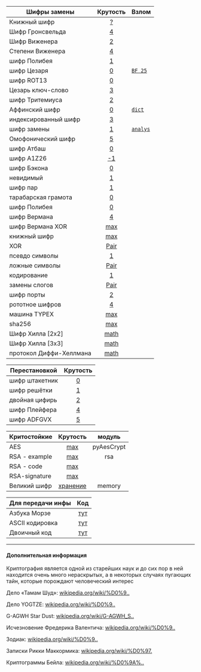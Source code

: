 |Шифры замены|Крутость| Взлом
| -----------| :-------:| ---|
|Книжный шифр| [?](book.py)|
|Шифр Гронсвельда| [4](gonsfeld.py)|
|Шифр Виженера| [2](vishener.py)|
|Степени Виженера| [4](vishenerPow.py)|
|шифр Полибея| [1](polibiy.py)|
|шифр Цезаря| [0](caesar.py)|[`BF 25`](hack/caesar.py)|
|шифр ROT13| [0](shifr_rot13.py)|
|Цезарь ключ-слово| [3](caesarWithKeyword.py)|
|шифр Тритемиуса| [2](trithemius.py)|
|Аффинский шифр| [0](affine.py)|[`dict`](hack/affine.py)|
|индексированный шифр| [3](index.py)|
|шифр замены| [1](replace.py)|[`analys`](hack/cryptoanalysis.py)|
|Омофонический шифр| [5](homophonic.py)|
|шифр Атбаш| [0](atbash.py)|
|шифр A1Z26| [-1](A1Z26.py)|
|шифр Бэкона| [0](bacon.py)|
|невидимый| [1](invisible.py)|
|шифр пар| [1](couples.py)|
|тарабарская грамота| [0](tarabar.py)|
|шифр Полибея| [0](tarabar.py)|
|шифр Вермана| [4](vermanCaesar.py)|
|шифр Вермана XOR| [max](vermanXOR.py)|
|книжный шифр| [max](book.py)|
|XOR| [Pair](xor.py)|
|псевдо символы| [1](pseudo.py)|
|ложные символы| [Pair](traps.py)|
|кодирование| [1](codind.py)|
|замены слогов| [Pair](syllable.py)|
|шифр порты| [2](ports.py)|
|рототное шифров| [4](rotors.py)|
|машина TYPEX| [max](typex.py)|
|sha256| [max](sha256.py)|
|Шифр Хилла [2x2]| [math](hill2x2.py)|
|Шифр Хилла [3x3]| [math](hill3x3.py)|
|протокол Диффи-Хеллмана| [math](diffie-hellman.py)|

|Перестановкой|Крутость|
| -----------| :-------:|
|шифр штакетник| [0](fence.py)|
|шифр решётки| [1](lattice.py)|
|двойная цифирь| [2](doubleCifir.py)|
|шифр Плейфера| [4](playfair.py)|
|шифр ADFGVX| [5](adfgvx.py)|

|Критостойкие|Крутость|модуль|
| --------    | :---:| :-------:|
|AES|[max](aes_module.py)|pyAesCrypt|
|RSA - example|[max](rsa_module.py)|rsa|
|RSA - code|[max](rsa.py)||
|RSA-signature|[max](rsa_signature.py)||
|Великий шифр|[хранение](GreatCipher/greatcipher.py)|memory|

|Для передачи инфы| Код|
| --------        |  :-------:|
|Азбука Морзе|[тут](morze.py)
|ASCII кодировка|[тут](ascii.py)
|Двоичный код|[тут](binary.py)

----
#### Дополнительная информация
Криптография является одной из старейших наук и до сих пор в ней
находится очень много нераскрытых, а в некоторых случаях пугающих
тайн, которые порождают человеческий интерес

Дело «Тамам Шуд»: [wikipedia.org/wiki/%D0%9..](https://ru.wikipedia.org/wiki/%D0%94%D0%B5%D0%BB%D0%BE_%C2%AB%D0%A2%D0%B0%D0%BC%D0%B0%D0%BC_%D0%A8%D1%83%D0%B4%C2%BB)

Дело YOGTZE:  [wikipedia.org/wiki/%D0%9..](https://ru.wikipedia.org/wiki/%D0%94%D0%B5%D0%BB%D0%BE_YOGTZE)

G-AGWH Star Dust:  [wikipedia.org/wiki/G-AGWH_S..](https://ru.wikipedia.org/wiki/G-AGWH_Star_Dust#STENDEC)

Исчезновение Фредерика Валентича:  [wikipedia.org/wiki/%D0%9..](https://ru.wikipedia.org/wiki/%D0%98%D1%81%D1%87%D0%B5%D0%B7%D0%BD%D0%BE%D0%B2%D0%B5%D0%BD%D0%B8%D0%B5_%D0%A4%D1%80%D0%B5%D0%B4%D0%B5%D1%80%D0%B8%D0%BA%D0%B0_%D0%92%D0%B0%D0%BB%D0%B5%D0%BD%D1%82%D0%B8%D1%87%D0%B0)

Зодиак:  [wikipedia.org/wiki/%D0%9..](https://ru.wikipedia.org/wiki/%D0%97%D0%BE%D0%B4%D0%B8%D0%B0%D0%BA_(%D1%83%D0%B1%D0%B8%D0%B9%D1%86%D0%B0))

Записки Рикки Маккормика:  [wikipedia.org/wiki/%D0%97.](https://ru.wikipedia.org/wiki/%D0%97%D0%B0%D0%BF%D0%B8%D1%81%D0%BA%D0%B8_%D0%A0%D0%B8%D0%BA%D0%BA%D0%B8_%D0%9C%D0%B0%D0%BA%D0%BA%D0%BE%D1%80%D0%BC%D0%B8%D0%BA%D0%B0)

Криптограммы Бейла:  [wikipedia.org/wiki/%D0%9A%..](https://ru.wikipedia.org/wiki/%D0%9A%D1%80%D0%B8%D0%BF%D1%82%D0%BE%D0%B3%D1%80%D0%B0%D0%BC%D0%BC%D1%8B_%D0%91%D0%B5%D0%B9%D0%BB%D0%B0)